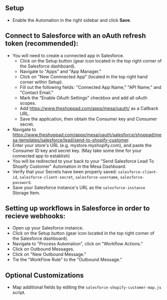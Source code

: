 ## Setup
- Enable the Automation in the right sidebar and click **Save**.

## Connect to Salesforce with an oAuth refresh token (recommended):
- You will need to create a connected app in Salesforce.
    - Click on the Setup button (gear icon located in the top right corner of the Salesforce dashboard).
    - Navigate to "Apps" and "App Manager." 
    - Click on "New Connnected App" (located in the top right hand corner within Setup). 
    - Fill out the following fields: "Connected App Name," "API Name," and "Contact Email."
    - Mark the "Enable OAuth Settings" checkbox and add all oAuth scopes.
    - Add https://www.theshoppad.com/apps/mesa/oauth/ as a Callback URL.
    - Save the application, then obtain the Consumer key and Consumer secret.
- Navigate to https://www.theshoppad.com/apps/mesa/oauth/salesforce/shoppad/mesa-templates/salesforce/lead/send-to-shopify-customer.
- Enter your store's URL (e.g. mystore.myshopify.com), and paste the Consumer ID key and secret key. (May take some time for your connected app to establish)
- You will be redirected to your back to your "Send Salesforce Lead To Shopify Customer" Automation in the Mesa Dashboard.
- Verify that your Secrets have been properly saved: `salesforce-client-id`, `salesforce-client-secret`, `salesforce-username`, `salesforce-password`.
- Save your Salesforce instance's URL as the `salesforce-instance` Storage Item.

## Setting up workflows in Salesforce in order to recieve webhooks:
- Open up your Salesforce instance.
- Click on the Setup button (gear icon located in the top right corner of the Salesforce dashboard).
- Navigate to "Process Automation", click on "Workflow Actions."
- Click on Outbound Messages.
- Click on "New Outbound Message."
- Tie the "WorkFlow Rule" to the "Outbound Message."

## Optional Customizations
- Map additional fields by editing the `salesforce-shopify-customer-map.js` script.